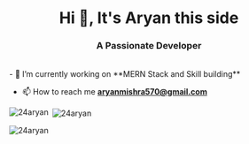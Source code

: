 <h1 align="center">Hi 👋, It's Aryan this side</h1>
<h3 align="center">A Passionate Developer </h3>
<br>
- 🔭 I’m currently working on **MERN Stack and Skill building**
  
- 📫 How to reach me **aryanmishra570@gmail.com**

<p><img align="left" src="https://github-readme-stats.vercel.app/api/top-langs?username=24aryan&show_icons=true&locale=en&layout=compact" alt="24aryan" /></p>

<p>&nbsp;<img align="center" src="https://github-readme-stats.vercel.app/api?username=24aryan&show_icons=true&locale=en" alt="24aryan" /></p>

<p><img align="center" src="https://github-readme-streak-stats.herokuapp.com/?user=24aryan&" alt="24aryan" /></p>

